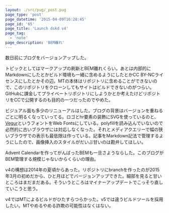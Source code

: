 ```yaml
---
layout: ./src/pug/_post.pug
page_type: 'post'
page_datetime: '2015-04-09T16:28:45'
page_id: '65'
page_title: 'Launch dskd v4'
page_tag:
  - 'note'
page_description: 'BEM離れ'
---
```

数日前にブログをバージョンアップした。

トピックとしてはマークアップの刷新とBEM離れくらい。あとは内部的にMarkdownにしたとかビルド環境も一緒に含めるようにしたとかCC BY-NCライセンスにしたとかその辺。MTの本体はリポジトリに含めることができないので、このリポジトリをクローンしてもサイトはビルドできないのがつらい。GitHubに課金してプライベートリポジトリにしようかとか考えたけどリポジトリをCCで公開するのも目的の一つだったのでやめた。

ビジュアル面も多少のリニューアルはした。ブログの背景はバージョンを重ねるごとに明るくなっていってる。ロゴとhr要素の装飾にSVGを使っているのと、[Vegur](http://dotcolon.net/font/vegur/)というフォントをWeb Fontsにしている。polyfillを読み込んでいないので必然的に古いブラウザには対応しなくなった。それとメディアクエリーで幅の狭いブラウザでの表示も最低限は作っている。記事をMarkdown記法で管理するようにしたので、画像挿入のスタイルがだいぶ甘いのは勘弁してほしい。

Advent Calendarを作ってがんばったBEMも一旦さようならした。このブログがBEM管理する規模じゃないからくらいの理由。

v4の構想は2014年の夏頃からあった。リポジトリにbranchを作ったのが2015年3月の初めだから、ひと月ほどでバージョンアップできた。細部を見ると甘いところはまだまだある。そういうところはマイナーアップデートでこっそり直していこうと思う。

v4ではMTによるビルドがひたすらつらかった。v5では違うビルドツールを採用したい。MTやめるやめる詐欺の可能性はなくはない。
